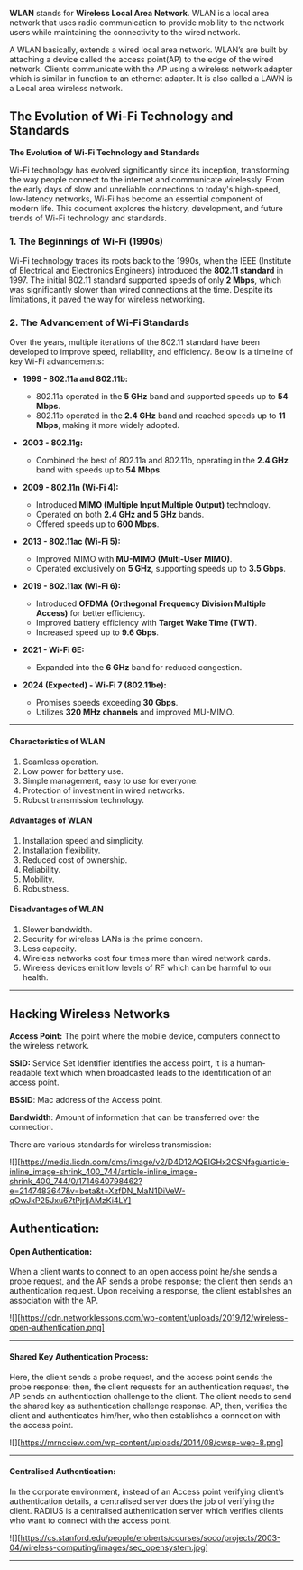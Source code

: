 

**WLAN** stands for **Wireless Local Area Network**. WLAN is a local area network that uses radio communication to provide mobility to the network users while maintaining the connectivity to the wired network. 

A WLAN basically, extends a wired local area network. WLAN’s are built by attaching a device called the access point(AP) to the edge of the wired network. Clients communicate with the AP using a wireless network adapter which is similar in function to an ethernet adapter. It is also called a LAWN is a Local area wireless network. 

## The Evolution of Wi-Fi Technology and Standards


**The Evolution of Wi-Fi Technology and Standards**

Wi-Fi technology has evolved significantly since its inception, transforming the way people connect to the internet and communicate wirelessly. From the early days of slow and unreliable connections to today's high-speed, low-latency networks, Wi-Fi has become an essential component of modern life. This document explores the history, development, and future trends of Wi-Fi technology and standards.

### 1. The Beginnings of Wi-Fi (1990s)

Wi-Fi technology traces its roots back to the 1990s, when the IEEE (Institute of Electrical and Electronics Engineers) introduced the **802.11 standard** in 1997. The initial 802.11 standard supported speeds of only **2 Mbps**, which was significantly slower than wired connections at the time. Despite its limitations, it paved the way for wireless networking.

### 2. The Advancement of Wi-Fi Standards

Over the years, multiple iterations of the 802.11 standard have been developed to improve speed, reliability, and efficiency. Below is a timeline of key Wi-Fi advancements:

- **1999 - 802.11a and 802.11b:**
    
    - 802.11a operated in the **5 GHz** band and supported speeds up to **54 Mbps**.
    - 802.11b operated in the **2.4 GHz** band and reached speeds up to **11 Mbps**, making it more widely adopted.
      
- **2003 - 802.11g:**
    
    - Combined the best of 802.11a and 802.11b, operating in the **2.4 GHz** band with speeds up to **54 Mbps**.
      
- **2009 - 802.11n (Wi-Fi 4):**
    
    - Introduced **MIMO (Multiple Input Multiple Output)** technology.
    - Operated on both **2.4 GHz and 5 GHz** bands.
    - Offered speeds up to **600 Mbps**.
      
- **2013 - 802.11ac (Wi-Fi 5):**
    
    - Improved MIMO with **MU-MIMO (Multi-User MIMO)**.
    - Operated exclusively on **5 GHz**, supporting speeds up to **3.5 Gbps**.
      
- **2019 - 802.11ax (Wi-Fi 6):**
    
    - Introduced **OFDMA (Orthogonal Frequency Division Multiple Access)** for better efficiency.
    - Improved battery efficiency with **Target Wake Time (TWT)**.
    - Increased speed up to **9.6 Gbps**.
      
- **2021 - Wi-Fi 6E:**
    
    - Expanded into the **6 GHz** band for reduced congestion.
      
- **2024 (Expected) - Wi-Fi 7 (802.11be):**
    
    - Promises speeds exceeding **30 Gbps**.
    - Utilizes **320 MHz channels** and improved MU-MIMO.

---

#### Characteristics of WLAN

1. Seamless operation.
2. Low power for battery use.
3. Simple management, easy to use for everyone.
4. Protection of investment in wired networks.
5. Robust transmission technology.

#### Advantages of WLAN

1. Installation speed and simplicity.
2. Installation flexibility.
3. Reduced cost of ownership.
4. Reliability.
5. Mobility.
6. Robustness.

#### Disadvantages of WLAN

1. Slower bandwidth.
2. Security for wireless LANs is the prime concern.
3. Less capacity.
4. Wireless networks cost four times more than wired network cards.
5. Wireless devices emit low levels of RF which can be harmful to our health.

---

## Hacking Wireless Networks

**Access Point:** The point where the mobile device, computers connect to the wireless network.

**SSID:** Service Set Identifier identifies the access point, it is a human-readable text which when broadcasted leads to the identification of an access point. 

**BSSID**: Mac address of the Access point.

**Bandwidth**: Amount of information that can be transferred over the connection.

There are various standards for wireless transmission:

![][https://media.licdn.com/dms/image/v2/D4D12AQEIGHx2CSNfag/article-inline_image-shrink_400_744/article-inline_image-shrink_400_744/0/1714640798462?e=2147483647&v=beta&t=XzfDN_MaN1DiVeW-qOwJkP25Jxu67tPjrIjAMzKi4LY]

## Authentication:

#### Open Authentication:

When a client wants to connect to an open access point he/she sends a probe request, and the AP sends a probe response; the client then sends an authentication request. Upon receiving a response, the client establishes an association with the AP.

![][https://cdn.networklessons.com/wp-content/uploads/2019/12/wireless-open-authentication.png]

---
#### Shared Key Authentication Process:

Here, the client sends a probe request, and the access point sends the probe response; then, the client requests for an authentication request, the AP sends an authentication challenge to the client. The client needs to send the shared key as authentication challenge response. AP, then, verifies the client and authenticates him/her, who then establishes a connection with the access point.

![][https://mrncciew.com/wp-content/uploads/2014/08/cwsp-wep-8.png]

---
#### Centralised Authentication:

In the corporate environment, instead of an Access point verifying client’s authentication details, a centralised server does the job of verifying the client. RADIUS is a centralised authentication server which verifies clients who want to connect with the access point.

![][https://cs.stanford.edu/people/eroberts/courses/soco/projects/2003-04/wireless-computing/images/sec_opensystem.jpg]

---

